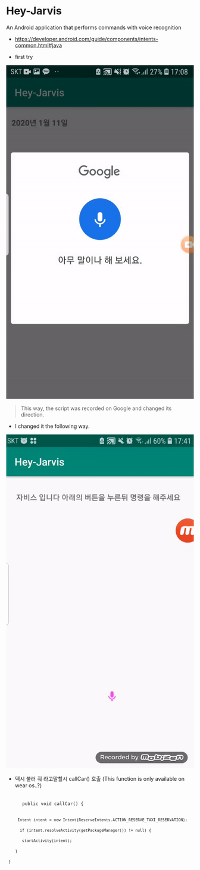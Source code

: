 # Hey-Jarvis
 An Android application that performs commands with voice recognition
 - https://developer.android.com/guide/components/intents-common.html#java
 
- first try

![11](./DevelopNote/1.gif)
>This way, the script was recorded on Google and changed its direction.

- I changed it the following way.

![22](./DevelopNote/2.gif)

- 택시 불러 줘 라고말할시 
   callCar() 호출  (This function is only available on wear os..?)
<code>
      public void callCar() {
 
         Intent intent = new Intent(ReserveIntents.ACTION_RESERVE_TAXI_RESERVATION);
          
          if (intent.resolveActivity(getPackageManager()) != null) {
           
           startActivity(intent);
        
        }
     
     }

</code>

